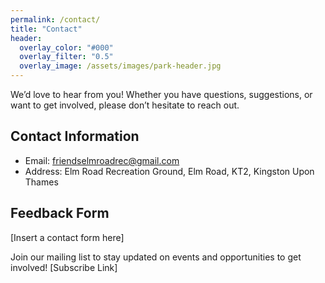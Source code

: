 ```yaml
---
permalink: /contact/
title: "Contact"
header:
  overlay_color: "#000"
  overlay_filter: "0.5"
  overlay_image: /assets/images/park-header.jpg
---
```


We’d love to hear from you! Whether you have questions, suggestions, or want to get involved, please don’t hesitate to reach out.

## Contact Information
- Email: friendselmroadrec@gmail.com
- Address: Elm Road Recreation Ground, Elm Road, KT2, Kingston Upon Thames

## Feedback Form
[Insert a contact form here]

Join our mailing list to stay updated on events and opportunities to get involved! [Subscribe Link]